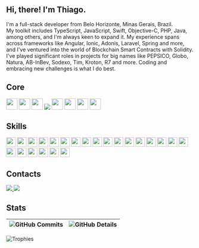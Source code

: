 
## Hi, there! I'm Thiago.
<p align="left">I'm a full-stack developer from Belo Horizonte, Minas Gerais, Brazil. <img src="https://cdn-icons-png.flaticon.com/512/299/299693.png" width="13"/>
<br/> My toolkit includes TypeScript, JavaScript, Swift, Objective-C, PHP, Java, among others, and I'm always keen to expand it. My experience spans across frameworks like Angular, Ionic, Adonis, Laravel, Spring and more, and I've ventured into the world of Blockchain Smart Contracts with Solidity. I've played significant roles in projects for big names like PEPSICO, Globo, Natura, AB-InBev, Sodexo, Tim, Kroton, R7 and more. Coding and embracing new challenges is what I do best.
</p>

## Core
<p align="left">
  <img src="https://img.shields.io/badge/-Angular-DD0031?style=for-the-badge&logo=angular&logoColor=white" height="30"/>
  <img src="https://img.shields.io/badge/-Node.js-339933?style=for-the-badge&logo=node.js&logoColor=white" height="30"/>
  <img src="https://img.shields.io/badge/-AdonisJS-220052?style=for-the-badge&logo=adonisjs&logoColor=white" height="30"/>
  <img src="https://img.shields.io/badge/-Spring-6DB33F?style=for-the-badge&logo=spring&logoColor=white"/>
  <img src="https://img.shields.io/badge/-Swift-F05138?style=for-the-badge&logo=swift&logoColor=white" height="30"/>
  <img src="https://img.shields.io/badge/-Objective--C-000000?style=for-the-badge&logo=apple&logoColor=white" height="30"/>
  <img src="https://img.shields.io/badge/-Ionic-3880FF?style=for-the-badge&logo=ionic&logoColor=white" height="30"/>
  <img src="https://img.shields.io/badge/-Laravel-FF2D20?style=flat-square&logo=laravel&logoColor=white" height="30"/>
</p>

## Skills
<p align="left">
  <img src="https://img.shields.io/badge/Java-ED8B00?style=for-the-badge&logo=openjdk&logoColor=white" height="25"/>
  <img src="https://img.shields.io/badge/-Kotlin-7F52FF?style=flat-square&logo=kotlin&logoColor=white" height="25"/>
  <img src="https://img.shields.io/badge/-PHP-777BB4?style=flat-square&logo=php&logoColor=white" height="25"/>
  <img src="https://img.shields.io/badge/-MySQL-4479A1?style=flat-square&logo=mysql&logoColor=white" height="25"/>
  <img src="https://img.shields.io/badge/-Postgre-4169E1?style=flat-square&logo=postgresql&logoColor=white" height="25"/>
  <img src="https://img.shields.io/badge/SQLite-0769ad?style=for-the-badge&logo=sqlite&logoColor=white" height="25"/>
  <img src="https://img.shields.io/badge/-Solidity-363636?style=flat-square&logo=solidity&logoColor=white" height="25"/>
  <img src="https://img.shields.io/badge/-React-61DAFB?style=flat-square&logo=react&logoColor=black" height="25"/>
  <img src="https://img.shields.io/badge/-TypeScript-3178C6?style=flat-square&logo=typescript&logoColor=white" height="25"/>
  <img src="https://img.shields.io/badge/-JavaScript-F7DF1E?style=flat-square&logo=javascript&logoColor=black" height="25"/>
  <img src="https://img.shields.io/badge/-HTML5-E34F26?style=flat-square&logo=html5&logoColor=white" height="25"/>
  <img src="https://img.shields.io/badge/-CSS3-1572B6?style=flat-square&logo=css3&logoColor=white" height="25"/>
  <img src="https://img.shields.io/badge/Bootstrap-563D7C?style=for-the-badge&logo=bootstrap&logoColor=white" height="25"/>
  <img src="https://img.shields.io/badge/-jQuery-1572B6?style=flat-square&logo=jquery&logoColor=white" height="25"/>
  <img src="https://img.shields.io/badge/-Google_Cloud-4285F4?style=flat-square&logo=google-cloud&logoColor=white" height="25"/>
  <img src="https://img.shields.io/badge/-Firebase-FFCA28?style=flat-square&logo=firebase&logoColor=black" height="25"/>
  <img src="https://img.shields.io/badge/-RxJs-B7178C?style=flat-square&logo=reactivex&logoColor=white" height="25"/>
  <img src="https://img.shields.io/badge/-Git-F05032?style=flat-square&logo=git&logoColor=white" height="25"/>
  <img src="https://img.shields.io/badge/-Slim-FF8787?style=flat-square&logo=php&logoColor=white" height="25"/>
  <img src="https://img.shields.io/badge/-CodeIgniter-EF4223?style=flat-square&logo=codeigniter&logoColor=white" height="25"/>
  <img src="https://img.shields.io/badge/-Clojure-5881D8?style=flat-square&logo=clojure&logoColor=white" height="25"/>
  <img src="https://img.shields.io/badge/-Electron-47848F?style=for-the-badge&logo=electron&logoColor=white" height="25"/>
  <img src="https://img.shields.io/badge/ABAP-0FAAFF?style=for-the-badge&logo=sap&logoColor=white" height="25"/>
</p>

## Contacts
<p align="left">
  <a href="mailto:thiagopac@gmail.com">
    <img src="https://img.shields.io/badge/gmail-ff0000.svg?&style=for-the-badge&logo=gmail&logoColor=white"/>
  </a>
  <a href="https://linkedin.com/in/thiagopac">
    <img src="https://img.shields.io/badge/linkedin-%230077B5.svg?&style=for-the-badge&logo=linkedin&logoColor=white"/>
  </a>
</p>

## Stats

| ![GitHub Commits](https://github-readme-streak-stats.herokuapp.com/?user=thiagopac&theme=dark&ring=ff0000&currStreakNum=ffffff&hide_border=true) | ![GitHub Details](https://github-profile-summary-cards.vercel.app/api/cards/profile-details?username=thiagopac&theme=dark) |
|--|--|

![Trophies](https://github-profile-trophy.vercel.app/?username=thiagopac&row=1&column=6&margin-w=15&margin-h=15) 
